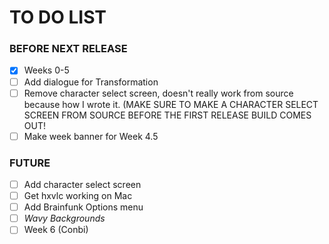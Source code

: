 # TO DO LIST

### BEFORE NEXT RELEASE

- [x] Weeks 0-5
- [ ] Add dialogue for Transformation
- [ ] Remove character select screen, doesn't really work from source because how I wrote it. (MAKE SURE TO MAKE A CHARACTER SELECT SCREEN FROM SOURCE BEFORE THE FIRST RELEASE BUILD COMES OUT!
- [ ] Make week banner for Week 4.5

### FUTURE

- [ ] Add character select screen
- [ ] Get hxvlc working on Mac
- [ ] Add Brainfunk Options menu
- [ ] *Wavy Backgrounds*
- [ ] Week 6 (Conbi)
